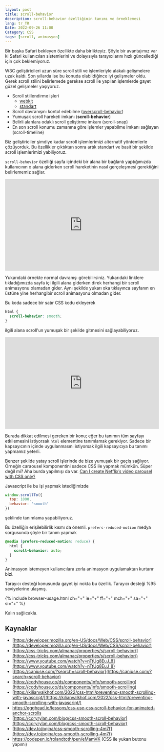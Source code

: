 ```yaml
---
layout: post
title: scroll-behavior
description: scroll-behavior özelliğinin tanımı ve örneklemesi
lang: tr_TR
Date: 2022-09-26 11:00
Category: CSS
tags: [scroll, animasyon]
---
```


Bir başka Safari bekleyen özellikte daha birlikteyiz. Şöyle bir avantajımız var ki Safari kullanıcıları sistemlerini ve dolayısıyla tarayıcılarını hızlı güncellediği için çok beklemiyoruz. 

W3C geliştiricileri uzun süre scroll stili ve işlemleriyle alakalı gelişmelere uzak kaldı. Son yıllarda ise bu konuda olabildiğince iyi gelişmeler oldu. Gerek scroll stilini belirlemede gerekse scroll ile yapılan işlemlerde gayet güzel gelişmeler yaşıyoruz. 

 - Scroll stillendirme işleri
	 - [webkit](https://fatihhayrioglu.com/css-ile-ozel-kaydirma-cubugu-yapmak/)
	 - [standart](https://fatihhayrioglu.com/css-ile-kaydirma-cubugu-ozellestirme/)
 - Scroll davranışını kontol edebilme ([overscroll-behavior](https://fatihhayrioglu.com/overscroll-behavior/ "CSS overscroll-behavior"))
 - Yumuşak scroll hareketi imkanı (**scroll-behavior**)
 - Belirli alanlara odaklı scroll geliştirme imkanı (scroll-snap)
 - En son scroll konumu zamanına göre işlemler yapabilme imkanı sağlayan (scroll-timeline)

Biz geliştiriciler şimdiye kadar scroll işlemlerimizi alternatif yöntemlerle çözüyorduk. Bu özellikler çıktıktan sonra artık standart ve basit bir şekilde scroll işlemlerimizi yabiliyoruz.

`scroll-behevior` özelliği sayfa içindeki bir alana bir bağlantı yaptığımızda kullanıcının o alana giderken scroll hareketinin nasıl gerçeleşmesi gerektiğini belirlememiz sağlar. 

<iframe height="300" style="width: 100%;" scrolling="no" title="scroll-behavior - öncesi" src="https://codepen.io/fatihhayri/embed/NWMagdG?default-tab=result" frameborder="no" loading="lazy" allowtransparency="true" allowfullscreen="true">
  See the Pen <a href="https://codepen.io/fatihhayri/pen/NWMagdG">
  scroll-behavior - öncesi</a> by Fatih  (<a href="https://codepen.io/fatihhayri">@fatihhayri</a>)
  on <a href="https://codepen.io">CodePen</a>.
</iframe>

Yukarıdaki örnekte normal davranışı görebilirsiniz. Yukarıdaki linklere tıkladığımızda sayfa içi ilgili alana giderken direk herhangi bir scroll animasyonu olamadan gider. Aynı şekilde yukarı oka tıklayınca sayfanın en üstüne yine herhangibir scroll animasyonu olmadan gider. 

Bu koda sadece bir satır CSS kodu  ekleyerek

```css
html {
  scroll-behavior: smooth;
}
```

ilgili alana scroll'un yumuşak bir şekilde gitmesini sağlayabiliyoruz. 

<iframe height="300" style="width: 100%;" scrolling="no" title="scroll-behavior - sonrası" src="https://codepen.io/fatihhayri/embed/KKRXqag?default-tab=result" frameborder="no" loading="lazy" allowtransparency="true" allowfullscreen="true">
  See the Pen <a href="https://codepen.io/fatihhayri/pen/KKRXqag">
  scroll-behavior - sonrası</a> by Fatih  (<a href="https://codepen.io/fatihhayri">@fatihhayri</a>)
  on <a href="https://codepen.io">CodePen</a>.
</iframe>

Burada dikkat edilmesi gereken bir konu; eğer bu tanımın tüm sayfayı etkilemesini istiyorsak `html` elementine tanımlamak gerekiyor.  Sadece bir kapsayıcının içinde uygulanmasını istiyorsak ilgili kapsayıcıya bu tanımı yapmamız yeterli.

Benzer şekilde yatay scroll işlerinde de bize yumuşak bir geçiş sağlıyor. Örneğin caraousel komponentini sadece CSS ile yapmak mümkün. Süper değil mi? Aha burda yapılmışı da var. [Can I create Netflix’s video carousel with CSS only?](https://www.youtube.com/watch?v=b--q6Fsf_cA)

Javascript ile bu işi yapmak istediğimizde

```javascript
window.scrollTo({
  top: 1000,
  behavior: 'smooth'
})
```

şeklinde tanımlama yapabiliyoruz.

Bu özelliğin erişilebilirlik kısmı da önemli. `prefers-reduced-motion` medya sorgusunda şöyle bir tanım yapmak 

```css
@media (prefers-reduced-motion: reduce) {
  html {
    scroll-behavior: auto;
  }
}
```

Animasyon istemeyen kullanıcılara zorla animasyon uygulamaktan kurtarır bizi.

Tarayıcı desteği konusunda gayet iyi nokta bu özellik. Tarayıcı desteği %95 seviyelerine ulaşmış.

{% include browser-usage.html ch="+" ie="+" ff="+" mch="+" sa="+" si="+" %}

Kalın sağlıcakla.

## Kaynaklar

 - [https://developer.mozilla.org/en-US/docs/Web/CSS/scroll-behavior](https://developer.mozilla.org/en-US/docs/Web/CSS/scroll-behavior)
 - [https://css-tricks.com/almanac/properties/s/scroll-behavior/](https://css-tricks.com/almanac/properties/s/scroll-behavior/)
 - [https://www.youtube.com/watch?v=nTtUg8EuJ_8](https://www.youtube.com/watch?v=nTtUg8EuJ_8)
 - [https://caniuse.com/?search=scroll-behavior](https://caniuse.com/?search=scroll-behavior)
 - [https://codyhouse.co/ds/components/info/smooth-scrolling](https://codyhouse.co/ds/components/info/smooth-scrolling)
 - [https://kilianvalkhof.com/2022/css-html/preventing-smooth-scrolling-with-javascript/](https://kilianvalkhof.com/2022/css-html/preventing-smooth-scrolling-with-javascript/)
 - https://egghead.io/lessons/css-use-css-scroll-behavior-for-animated-anchor-scrolls
 - [https://coryrylan.com/blog/css-smooth-scroll-behavior](https://coryrylan.com/blog/css-smooth-scroll-behavior)
 - [https://dev.to/pqina/css-smooth-scrolling-4m7f](https://dev.to/pqina/css-smooth-scrolling-4m7f)
 - https://codepen.io/rolandtoth/pen/eMamVK (CSS ile yukarı butonu yapımı)
